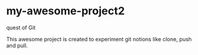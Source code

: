 # my-awesome-project2
quest of Git

This awesome project is created to experiment git notions like clone, push and pull.
